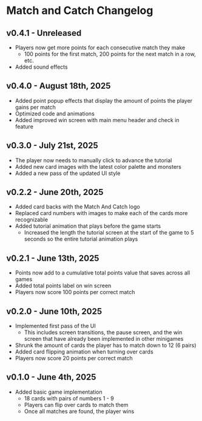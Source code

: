 # Match and Catch Changelog

## v0.4.1 - Unreleased
* Players now get more points for each consecutive match they make
	* 100 points for the first match, 200 points for the next match in a row, etc.
* Added sound effects

## v0.4.0 - August 18th, 2025
* Added point popup effects that display the amount of points the player gains per match
* Optimized code and animations
* Added improved win screen with main menu header and check in feature

## v0.3.0 - July 21st, 2025
* The player now needs to manually click to advance the tutorial
* Added new card images with the latest color palette and monsters
* Added a new pass of the updated UI style

## v0.2.2 - June 20th, 2025
* Added card backs with the Match And Catch logo
* Replaced card numbers with images to make each of the cards more recognizable
* Added tutorial animation that plays before the game starts
	* Increased the length the tutorial screen at the start of the game to 5 seconds so the entire tutorial animation plays

## v0.2.1 - June 13th, 2025
* Points now add to a cumulative total points value that saves across all games
* Added total points label on win screen
* Players now score 100 points per correct match

## v0.2.0 - June 10th, 2025
* Implemented first pass of the UI
	* This includes screen transitions, the pause screen, and the win screen that have already been implemented in other minigames
* Shrunk the amount of cards the player has to match down to 12 (6 pairs)
* Added card flipping animation when turning over cards
* Players now score 20 points per correct match

## v0.1.0 - June 4th, 2025
* Added basic game implementation
  * 18 cards with pairs of numbers 1 - 9
  * Players can flip over cards to match them
  * Once all matches are found, the player wins